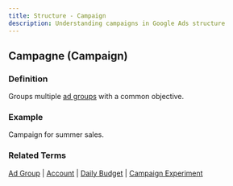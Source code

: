 ```yaml
---
title: Structure - Campaign
description: Understanding campaigns in Google Ads structure
---
```


## Campagne (Campaign)

### Definition
Groups multiple [ad groups](/structure/ad-group) with a common objective.

### Example
Campaign for summer sales.

### Related Terms
[Ad Group](/structure/ad-group) | [Account](/structure/account) | [Daily Budget](/bidding-budget/daily-budget) | [Campaign Experiment](/optimization/campaign-experiment)